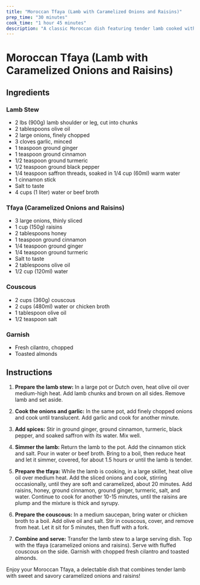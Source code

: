```yaml
---
title: "Moroccan Tfaya (Lamb with Caramelized Onions and Raisins)"
prep_time: "30 minutes"
cook_time: "1 hour 45 minutes"
description: "A classic Moroccan dish featuring tender lamb cooked with caramelized onions, raisins, and aromatic spices, served with couscous."
---
```


# Moroccan Tfaya (Lamb with Caramelized Onions and Raisins)

## Ingredients

### Lamb Stew
- 2 lbs (900g) lamb shoulder or leg, cut into chunks
- 2 tablespoons olive oil
- 2 large onions, finely chopped
- 3 cloves garlic, minced
- 1 teaspoon ground ginger
- 1 teaspoon ground cinnamon
- 1/2 teaspoon ground turmeric
- 1/2 teaspoon ground black pepper
- 1/4 teaspoon saffron threads, soaked in 1/4 cup (60ml) warm water
- 1 cinnamon stick
- Salt to taste
- 4 cups (1 liter) water or beef broth

### Tfaya (Caramelized Onions and Raisins)
- 3 large onions, thinly sliced
- 1 cup (150g) raisins
- 2 tablespoons honey
- 1 teaspoon ground cinnamon
- 1/4 teaspoon ground ginger
- 1/4 teaspoon ground turmeric
- Salt to taste
- 2 tablespoons olive oil
- 1/2 cup (120ml) water

### Couscous
- 2 cups (360g) couscous
- 2 cups (480ml) water or chicken broth
- 1 tablespoon olive oil
- 1/2 teaspoon salt

### Garnish
- Fresh cilantro, chopped
- Toasted almonds

## Instructions

1. **Prepare the lamb stew:** In a large pot or Dutch oven, heat olive oil over medium-high heat. Add lamb chunks and brown on all sides. Remove lamb and set aside.

2. **Cook the onions and garlic:** In the same pot, add finely chopped onions and cook until translucent. Add garlic and cook for another minute.

3. **Add spices:** Stir in ground ginger, ground cinnamon, turmeric, black pepper, and soaked saffron with its water. Mix well.

4. **Simmer the lamb:** Return the lamb to the pot. Add the cinnamon stick and salt. Pour in water or beef broth. Bring to a boil, then reduce heat and let it simmer, covered, for about 1.5 hours or until the lamb is tender.

5. **Prepare the tfaya:** While the lamb is cooking, in a large skillet, heat olive oil over medium heat. Add the sliced onions and cook, stirring occasionally, until they are soft and caramelized, about 20 minutes. Add raisins, honey, ground cinnamon, ground ginger, turmeric, salt, and water. Continue to cook for another 10-15 minutes, until the raisins are plump and the mixture is thick and syrupy.

6. **Prepare the couscous:** In a medium saucepan, bring water or chicken broth to a boil. Add olive oil and salt. Stir in couscous, cover, and remove from heat. Let it sit for 5 minutes, then fluff with a fork.

7. **Combine and serve:** Transfer the lamb stew to a large serving dish. Top with the tfaya (caramelized onions and raisins). Serve with fluffed couscous on the side. Garnish with chopped fresh cilantro and toasted almonds.

Enjoy your Moroccan Tfaya, a delectable dish that combines tender lamb with sweet and savory caramelized onions and raisins!

